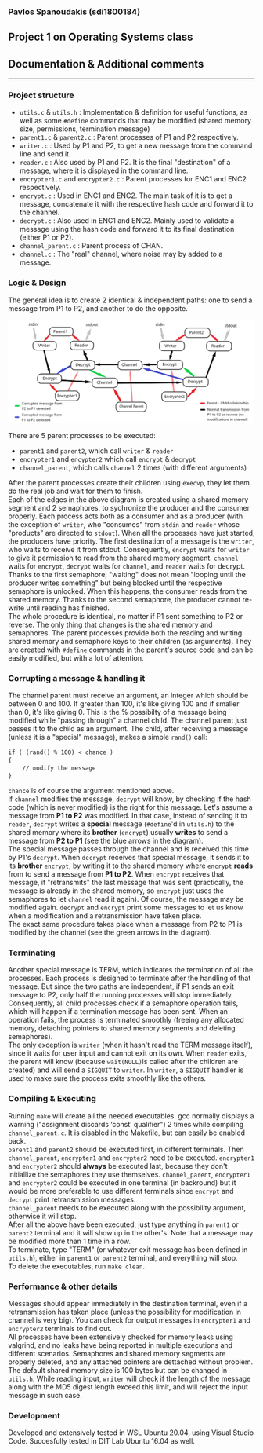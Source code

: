 ### Pavlos Spanoudakis (sdi1800184)
## Project 1 on Operating Systems class
## Documentation & Additional comments
***
### Project structure
- `utils.c` & `utils.h` : Implementation & definition for useful functions, as well as some `#define` commands that may be modified (shared memory size, permissions, termination message)
- `parent1.c` & `parent2.c` : Parent processes of P1 and P2 respectively. 
- `writer.c` : Used by P1 and P2, to get a new message from the command line and send it.
- `reader.c` : Also used by P1 and P2. It is the final "destination" of a message, where it is displayed in the command line.
- `encrypter1.c` and `encrypter2.c` : Parent processes for ENC1 and ENC2 respectively.
- `encrypt.c` : Used in ENC1 and ENC2. The main task of it is to get a message, concatenate it with the respective hash code and forward it to the channel.
- `decrypt.c` : Also used in ENC1 and ENC2. Mainly used to validate a message using the hash code and forward it to its final destination (either P1 or P2).
- `channel_parent.c` : Parent process of CHAN.
- `channel.c` : The "real" channel, where noise may by added to a message.

### Logic & Design
The general idea is to create 2 identical & independent paths: one to send a message from P1 to P2, and another to do the opposite. 

![Diagram](osproject.png)

There are 5 parent processes to be executed:
- `parent1` and `parent2`, which call `writer` & `reader`
- `encrypter1` and `encypter2` which call `encrypt` & `decrypt`
- `channel_parent`, which calls `channel` 2 times (with different arguments)

After the parent processes create their children using `execvp`, they let them do the real job and wait for them to finish.  
Each of the edges in the above diagram is created using a shared memory segment and 2 semaphores, to sychronize the producer and the consumer properly. Each process acts both as a consumer and as a producer (with the exception of `writer`, who "consumes" from `stdin` and `reader` whose "products" are directed to `stdout`). When all the processes have just started, the producers have priority. The first destination of a message is the `writer`, who waits to receive it from stdout. Consequently, `encrypt` waits for `writer` to give it permission to read from the shared memory segment. `channel` waits for `encrypt`, `decrypt` waits for `channel`, and `reader` waits for decrypt. Thanks to the first semaphore, "waiting" does not mean "looping until the producer writes something" but being blocked until the respective semaphore is unlocked. When this happens, the consumer reads from the shared memory. Thanks to the second semaphore, the producer cannot re-write until reading has finished.  
The whole procedure is identical, no matter if P1 sent something to P2 or reverse.
The only thing that changes is the shared memory and semaphores. The parent processes provide both the reading and writing shared memory and semaphore keys to their children (as arguments). They are created with `#define` commands in the parent's source code and can be easily modified, but with a lot of attention.

### Corrupting a message & handling it
The channel parent must receive an argument, an integer which should be between 0 and 100. If greater than 100, it's like giving 100 and if smaller than 0, it's like giving 0. This is the % possibilty of a message being modified while "passing through" a channel child. The channel parent just passes it to the child as an argument. The child, after receiving a message (unless it is a "special" message), makes a simple `rand()` call:  

    if ( (rand() % 100) < chance )
    {
        // modify the message
    }

`chance` is of course the argument mentioned above.  
If `channel` modifies the message, `decrypt` will know, by checking if the hash code (which is never modified) is the right for this message. Let's assume a message from **P1 to P2** was modified. In that case, instead of sending it to `reader`, `decrypt` writes a **special** message (`#define`'d in `utils.h`) to the shared memory where its **brother** (`encrypt`) usually **writes** to send a message from **P2 to P1** (see the blue arrows in the diagram).  
The special message passes through the channel and is received this time by P1's `decrypt`. When `decrypt` receives that special message, it sends it to its **brother** `encrypt`, by writing it to the shared memory where `encrypt` **reads** from to send a message from **P1 to P2**. When `encrypt` receives that message, it "retransmits" the last message that was sent (practically, the message is already in the shared memory, so `encrypt` just uses the semaphores to let `channel` read it again). Of course, the message may be modified again. `decrypt` and `encrypt` print some messages to let us know when a modification and a retransmission have taken place.  
The exact same procedure takes place when a message from P2 to P1 is modified by the channel (see the green arrows in the diagram).

### Terminating
Another special message is TERM, which indicates the termination of all the processes. Each process is designed to terminate after the handling of that message. But since the two paths are independent, if P1 sends an exit message to P2, only half the running processes will stop immediately. Consequently, all child processes check if a semaphore operation fails, which will happen if a termination message has been sent. When an operation fails, the process is terminated smoothly (freeing any allocated memory, detaching pointers to shared memory segments and deleting semaphores).  
The only exception is `writer` (when it hasn't read the TERM message itself), since it waits for user input and cannot exit on its own. When `reader` exits, the parent will know (because `wait(NULL)`is called after the children are created) and will send a `SIGQUIT` to `writer`. In `writer`, a `SIGQUIT` handler is used to make sure the process exits smoothly like the others.

### Compiling & Executing
Running `make` will create all the needed executables. gcc normally displays a warning ("assignment discards ‘const’ qualifier") 2 times while compiling `channel_parent.c`. It is disabled in the Makefile, but can easily be enabled back.  
`parent1` and `parent2` should be executed first, in different terminals. Then `channel_parent`, `encrypter1` and `encrypter2` need to be executed. `encrypter1` and `encrypter2` should **always** be executed last, because they don't initiallize the semaphores they use themselves. `channel_parent`, `encrypter1` and `encrypter2` could be executed in one terminal (in backround) but it would be more preferable to use different terminals since `encrypt` and `decrypt` print retransmission messages.  
`channel_parent` needs to be executed along with the possibility argument, otherwise it will stop.  
After all the above have been executed, just type anything in `parent1` or `parent2` terminal and it will show up in the other's. Note that a message may be modified more than 1 time in a row.  
To terminate, type "TERM" (or whatever exit message has been defined in `utils.h`), either in `parent1` or `parent2` terminal, and everything will stop.  
To delete the executables, run `make clean`.

### Performance & other details
Messages should appear immediately in the destination terminal, even if a retransmission has taken place (unless the possibility for modification in channel is very big). You can check for output messages in `encrypter1` and `encrypter2` terminals to find out.  
All processes have been extensively checked for memory leaks using valgrind, and no leaks have being reported in multiple executions and different scenarios.
Semaphores and shared memory segments are properly deleted, and any attached pointers are dettached without problem.  
The default shared memory size is 100 bytes but can be changed in `utils.h`. While reading input, `writer` will check if the length of the message along with the MD5 digest length exceed this limit, and will reject the input message in such case.

### Development
Developed and extensively tested in WSL Ubuntu 20.04, using Visual Studio Code. Succesfully tested in DIT Lab Ubuntu 16.04 as well.